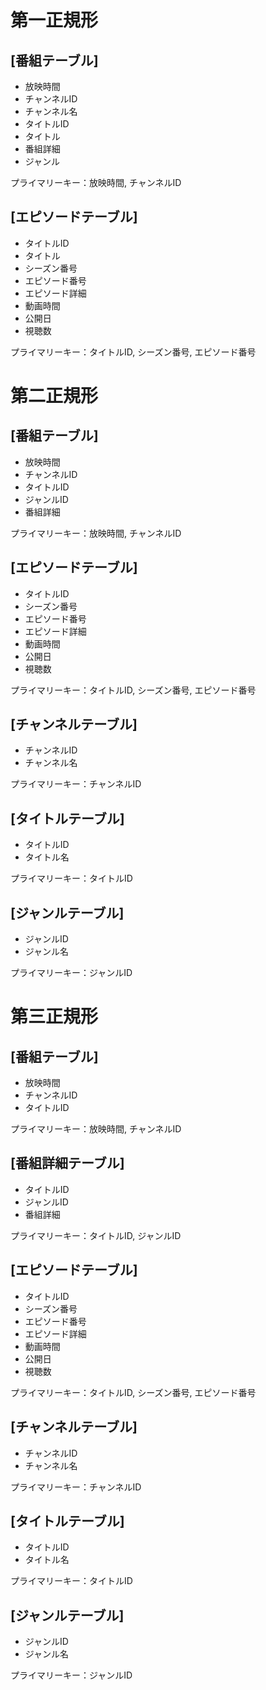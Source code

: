 # 第一正規形
## [番組テーブル]
- 放映時間
- チャンネルID
- チャンネル名
- タイトルID
- タイトル
- 番組詳細
- ジャンル 

プライマリーキー：放映時間, チャンネルID

## [エピソードテーブル]

- タイトルID
- タイトル
- シーズン番号
- エピソード番号
- エピソード詳細
- 動画時間
- 公開日
- 視聴数

プライマリーキー：タイトルID, シーズン番号, エピソード番号

# 第二正規形

## [番組テーブル]

- 放映時間
- チャンネルID
- タイトルID
- ジャンルID
- 番組詳細

プライマリーキー：放映時間, チャンネルID

## [エピソードテーブル]

- タイトルID
- シーズン番号
- エピソード番号
- エピソード詳細
- 動画時間
- 公開日
- 視聴数

プライマリーキー：タイトルID, シーズン番号, エピソード番号

## [チャンネルテーブル]

- チャンネルID
- チャンネル名

プライマリーキー：チャンネルID

## [タイトルテーブル]

- タイトルID
- タイトル名

プライマリーキー：タイトルID

## [ジャンルテーブル]

- ジャンルID
- ジャンル名

プライマリーキー：ジャンルID

# 第三正規形

## [番組テーブル]

- 放映時間
- チャンネルID
- タイトルID

プライマリーキー：放映時間, チャンネルID

## [番組詳細テーブル]

- タイトルID
- ジャンルID
- 番組詳細

プライマリーキー：タイトルID, ジャンルID

## [エピソードテーブル]

- タイトルID
- シーズン番号
- エピソード番号
- エピソード詳細
- 動画時間
- 公開日
- 視聴数

プライマリーキー：タイトルID, シーズン番号, エピソード番号

## [チャンネルテーブル]

- チャンネルID
- チャンネル名

プライマリーキー：チャンネルID

## [タイトルテーブル]

- タイトルID
- タイトル名

プライマリーキー：タイトルID

## [ジャンルテーブル]

- ジャンルID
- ジャンル名

プライマリーキー：ジャンルID

